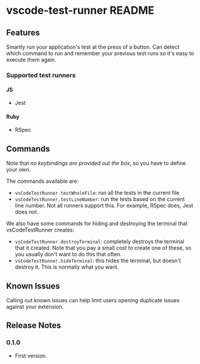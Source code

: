 # vscode-test-runner README

## Features

Smartly run your application's test at the press of a button. Can detect which command to run and remember your previous test runs so it's easy to execute them again.

### Supported test runners

#### JS

- Jest

#### Ruby

- RSpec

## Commands

Note that _no keybindings are provided out the box_, so you have to define your own.

The commands available are:

- `vsCodeTestRunner.testWholeFile`: run all the tests in the current file
- `vsCodeTestRunner.testLineNumber`: run the tests based on the current line number. Not all runners support this. For example, RSpec does, Jest does not.

We also have some commands for hiding and destroying the terminal that vsCodeTestRunner creates:

- `vsCodeTestRunner.destroyTerminal`: completely destroys the terminal that it created. Note that you pay a small cost to create one of these, so you usually don't want to do this that often.
- `vsCodeTestRunner.hideTerminal`: this hides the terminal, but doesn't destroy it. This is normally what you want.

## Known Issues

Calling out known issues can help limit users opening duplicate issues against your extension.

## Release Notes

### 0.1.0

- First version.
